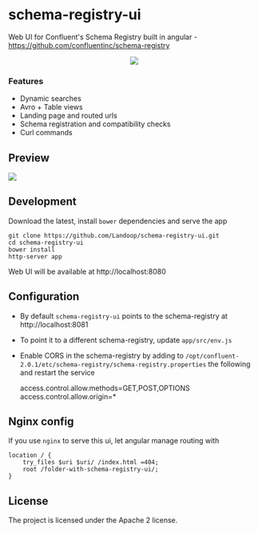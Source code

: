 # schema-registry-ui

Web UI for Confluent's Schema Registry built in angular - https://github.com/confluentinc/schema-registry

<center>
  <a href="http://schema-registry-ui.landoop.com">
    <img src="http://landoop.github.io/schema-registry-ui/schema-registry-ui.png"/>
  </a>
</center>

### Features

* Dynamic searches
* Avro + Table views
* Landing page and routed urls
* Schema registration and compatibility checks
* Curl commands

## Preview

<img src="http://landoop.github.io/schema-registry-ui/demo-v0.2.gif">

## Development

Download the latest, install `bower` dependencies and serve the app

    git clone https://github.com/Landoop/schema-registry-ui.git
    cd schema-registry-ui
    bower install
    http-server app

Web UI will be available at http://localhost:8080

## Configuration

* By default `schema-registry-ui` points to the schema-registry at http://localhost:8081
* To point it to a different schema-registry, update `app/src/env.js`
* Enable CORS in the schema-registry by adding to `/opt/confluent-2.0.1/etc/schema-registry/schema-registry.properties` the following and restart the service


    access.control.allow.methods=GET,POST,OPTIONS
    access.control.allow.origin=*

## Nginx config

If you use `nginx` to serve this ui, let angular manage routing with

    location / {
        try_files $uri $uri/ /index.html =404;
        root /folder-with-schema-registry-ui/;
    }

## License

The project is licensed under the Apache 2 license.
